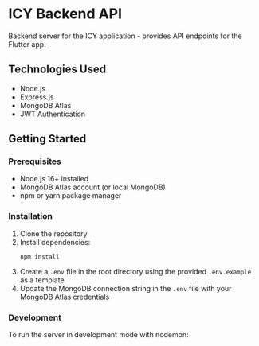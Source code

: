 # ICY Backend API

Backend server for the ICY application - provides API endpoints for the Flutter app.

## Technologies Used

* Node.js
* Express.js
* MongoDB Atlas
* JWT Authentication

## Getting Started

### Prerequisites

* Node.js 16+ installed
* MongoDB Atlas account (or local MongoDB)
* npm or yarn package manager

### Installation

1. Clone the repository
2. Install dependencies:
   ```
   npm install
   ```
3. Create a `.env` file in the root directory using the provided `.env.example` as a template
4. Update the MongoDB connection string in the `.env` file with your MongoDB Atlas credentials

### Development

To run the server in development mode with nodemon:
